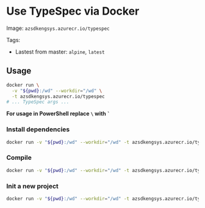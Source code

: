 # Use TypeSpec via Docker

Image: `azsdkengsys.azurecr.io/typespec`

Tags:

- Lastest from master: `alpine`, `latest`

## Usage

```bash
docker run \
  -v "${pwd}:/wd" --workdir="/wd" \
  -t azsdkengsys.azurecr.io/typespec
# ... TypeSpec args ...
```

**For usage in PowerShell replace `\` with `` ` ``**

### Install dependencies

```bash
docker run -v "${pwd}:/wd" --workdir="/wd" -t azsdkengsys.azurecr.io/typespec install
```

### Compile

```bash
docker run -v "${pwd}:/wd" --workdir="/wd" -t azsdkengsys.azurecr.io/typespec compile .
```

### Init a new project

```bash
docker run -v "${pwd}:/wd" --workdir="/wd" -t azsdkengsys.azurecr.io/typespec init
```
